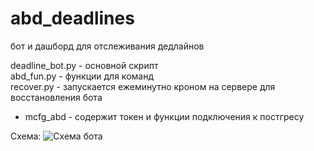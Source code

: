 # abd_deadlines
бот и дашборд для отслеживания дедлайнов

deadline_bot.py - основной скрипт  
abd_fun.py - функции для команд  
recover.py - запускается ежеминутно кроном на сервере для восстановления бота  
* mcfg_abd - содержит токен и функции подключения к постгресу  

Схема:
![Схема бота](https://github.com/user-attachments/assets/54687339-56c1-4c66-9c35-6552c15f9a4c)
